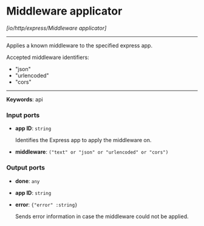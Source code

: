 # Middleware applicator

_[io/http/express/Middleware applicator]_

---

Applies a known middleware to the specified express app.  
  
Accepted middleware identifiers:  
* "json"  
* "urlencoded"  
* "cors"  

---

__Keywords__: api

### Input ports

* __app ID__: ` string `

    Identifies the Express app to apply the middleware on.


* __middleware__: ` ("text" or "json" or "urlencoded" or "cors") `

### Output ports

* __done__: ` any `


* __app ID__: ` string `


* __error__: ` {"error" :string} `

    Sends error information in case the middleware could not be applied.

